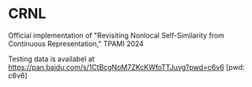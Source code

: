 # CRNL
Official implementation of "Revisiting Nonlocal Self-Similarity from Continuous Representation," TPAMI 2024

Testing data is availabel at https://pan.baidu.com/s/1CtBcgNoM7ZKcKWfoTTJuvg?pwd=c6v6 [pwd: c6v6]
